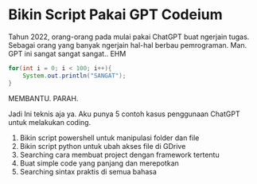 # Bikin Script Pakai GPT Codeium

Tahun 2022, orang-orang pada mulai pakai ChatGPT buat ngerjain tugas. Sebagai orang yang banyak ngerjain hal-hal berbau pemrograman. Man. GPT ini sangat sangat sangat.. EHM

```java
for(int i = 0; i < 100; i++){
    System.out.println("SANGAT");
}
```

MEMBANTU. PARAH.

Jadi Ini teknis aja ya. Aku punya 5 contoh kasus penggunaan ChatGPT untuk melakukan coding.

1. Bikin script powershell untuk manipulasi folder dan file
2. Bikin script python untuk ubah akses file di GDrive
3. Searching cara membuat project dengan framework tertentu
4. Buat simple code yang panjang dan merepotkan
5. Searching sintax praktis di semua bahasa
